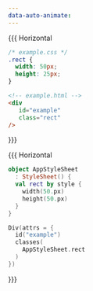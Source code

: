 ```yaml
---
data-auto-animate:
---
```


{{{ Horizontal

```css 1
/* example.css */
.rect {
  width: 50px;
  height: 25px;
}
```

```html 1
<!-- example.html -->
<div
   id="example"
   class="rect"
/>
```

}}}

{{{ Horizontal

```kotlin 0|3-6
object AppStyleSheet 
  : StyleSheet() {
  val rect by style {
    width(50.px)
    height(50.px)
  }
}
```

```kotlin 0|3-5
Div(attrs = {
  id("example")
  classes(
    AppStyleSheet.rect
  )
})
```

}}}
